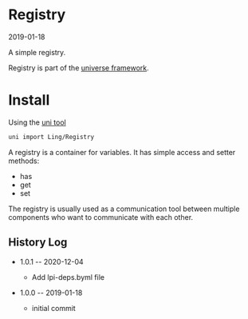 Registry
========
2019-01-18


A simple registry.


Registry is part of the [universe framework](https://github.com/karayabin/universe-snapshot).


Install
=============


Using the [uni tool](https://github.com/lingtalfi/universe-naive-importer)
```bash
uni import Ling/Registry
```





A registry is a container for variables.
It has simple access and setter methods:

- has
- get
- set


The registry is usually used as a communication tool between
multiple components who want to communicate with each other.






History Log
------------------

- 1.0.1 -- 2020-12-04

    - Add lpi-deps.byml file

- 1.0.0 -- 2019-01-18

    - initial commit